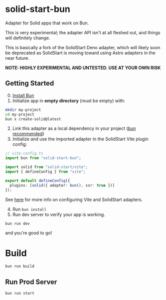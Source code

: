 # solid-start-bun

Adapter for Solid apps that work on Bun.

This is very experimental; the adapter API isn't at all fleshed out, and things will definitely change.

This is basically a fork of the SolidStart Deno adapter, which will likely soon be deprecated as SolidStart is moving toward using Astro adapters in the near future.

**NOTE: HIGHLY EXPERIMENTAL AND UNTESTED. USE AT YOUR OWN RISK**

## Getting Started
0. [Install Bun](https://bun.sh/docs/installation)
1. Initialize app in **empty directory** (must be empty) with:
```bash
mkdir my-project
cd my-project
bun x create-solid@latest
```
2. Link this adapter as a local dependency in your project ([bun recommended](https://bun.sh/docs/cli/install#local-packages-bun-link))
3. Initialize and use the imported adapter in the SolidStart Vite plugin config:
```ts
// vite.config.ts
import bun from "solid-start-bun";

import solid from "solid-start/vite";
import { defineConfig } from "vite";

export default defineConfig({
  plugins: [solid({ adapter: bun(), ssr: true })]
});
```
See [here](https://start.solidjs.com/api/vite) for more info on configuring Vite and SolidStart adapters.

4. Run `bun install`
5. Run dev server to verify your app is working.
```bash
bun run dev
```
and you're good to go!

# Build
```bash
bun run build
```

## Run Prod Server
```bash
bun run start
```
